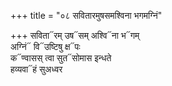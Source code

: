 +++
title = "०८ सवितारमुषसमश्विना भगमग्निं"

+++
सविता᳓रम् उष᳓सम् अश्वि᳓ना भ᳓गम्  
अग्निं᳓ वि᳓उष्टिषु क्ष᳓पः  
क᳓ण्वासस् त्वा सुत᳓सोमास इन्धते  
हव्यवा᳓हं सुअध्वर